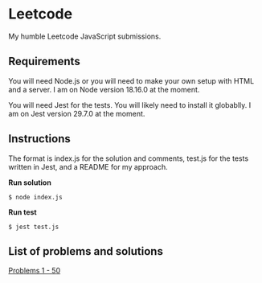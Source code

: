 # Leetcode
My humble Leetcode JavaScript submissions.

## Requirements
You will need Node.js or you will need to make your own setup with HTML and a server. I am on Node version 18.16.0 at the moment.

You will need Jest for the tests. You will likely need to install it globablly. I am on Jest version 29.7.0 at the moment.

## Instructions
The format is index.js for the solution and comments, test.js for the tests written in Jest, and a README for my approach.

**Run solution**
```
$ node index.js
```

**Run test**
```
$ jest test.js
```

## List of problems and solutions
[Problems 1 - 50](problems/problems-0001-0050)
